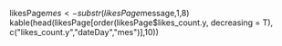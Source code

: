 likesPage$mes <- substr(likesPage$message,1,8)
kable(head(likesPage[order(likesPage$likes_count.y, decreasing = T), c("likes_count.y","dateDay","mes")],10))